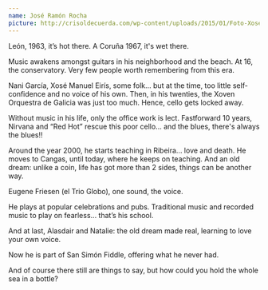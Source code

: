 ```yaml
---
name: José Ramón Rocha
picture: http://crisoldecuerda.com/wp-content/uploads/2015/01/Foto-Xose-rOCHA.jpg
---
```


León, 1963, it’s hot there. A Coruña 1967, it's wet there.

Music awakens amongst guitars in his neighborhood and the beach. At 16, the conservatory. Very few people worth remembering from this era.

Nani García, Xosé Manuel Eirís, some folk... but at the time, too little self-confidence and no voice of his own. Then, in his twenties, the Xoven Orquestra de Galicia was just too much. Hence, cello gets locked away.

Without music in his life, only the office work is lect. Fastforward 10 years, Nirvana and “Red Hot” rescue this poor cello... and the blues, there's always the blues!!

Around the year 2000, he starts teaching in Ribeira... love and death. He moves to Cangas, until today, where he keeps on teaching. And an old dream: unlike a coin, life has got more than 2 sides, things can be another way.

Eugene Friesen (el Trio Globo), one sound, the voice.

He plays at popular celebrations and pubs. Traditional music and recorded music to play on fearless... that’s his school.

And at last, Alasdair and Natalie: the old dream made real, learning to love your own voice.

Now he is part of San Simón Fiddle, offering what he never had.

And of course there still are things to say, but how could you hold the whole sea in a bottle?
